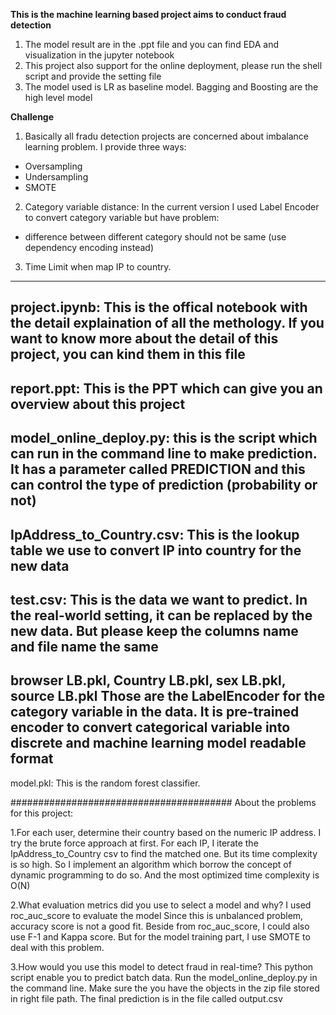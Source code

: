 **This is the machine learning based project aims to conduct fraud detection**

1. The model result are in the .ppt file and you can find EDA and visualization in the jupyter notebook
2. This project also support for the online deployment, please run the shell script and provide the setting file
3. The model used is LR as baseline model. Bagging and Boosting are the high level model

**Challenge**

1. Basically all fradu detection projects are concerned about imbalance learning problem. I provide three ways:
- Oversampling
- Undersampling
- SMOTE

2. Category variable distance: In the current version I used Label Encoder to convert category variable but have problem:
- difference between different category should not be same (use dependency encoding instead)

3. Time Limit when map IP to country.


-----
project.ipynb:
This is the offical notebook with the detail explaination of all the methology. If you want to know more about the detail of
this project, you can kind them in this file
-----
report.ppt:
This is the PPT which can give you an overview about this project
-----
model_online_deploy.py:
this is the script which can run in the command line to make prediction.
It has a parameter called PREDICTION and this can control the type of prediction (probability or not)
-----
IpAddress_to_Country.csv:
This is the lookup table we use to convert IP into country for the new data
-----
test.csv:
This is the data we want to predict. In the real-world setting, it can be replaced by the new data. But please
keep the columns name and file name the same
-----
browser LB.pkl, Country LB.pkl, sex LB.pkl, source LB.pkl
Those are the LabelEncoder for the category variable in the data. It is pre-trained encoder to convert categorical variable
into discrete and machine learning model readable format
-----
model.pkl:
This is the random forest classifier. 


########################################
About the problems for this project:

1.For each user, determine their country based on the numeric IP address.
I try the brute force approach at first. For each IP, I iterate the IpAddress_to_Country csv to find the
matched one. But its time complexity is so high.
So I implement an algorithm which borrow the concept of dynamic programming to do so. And the most 
optimized time complexity is O(N)

2.What evaluation metrics did you use to select a model and why?
I used roc_auc_score to evaluate the model
Since this is unbalanced problem, accuracy score is not a good fit. Beside from roc_auc_score, I could also
use F-1 and Kappa score.
But for the model training part, I use SMOTE to deal with this problem.

3.How would you use this model to detect fraud in real-time?
This python script enable you to predict batch data. 
Run the model_online_deploy.py in the command line. Make sure the you have the objects in the zip file stored in right
file path. 
The final prediction is in the file called output.csv
